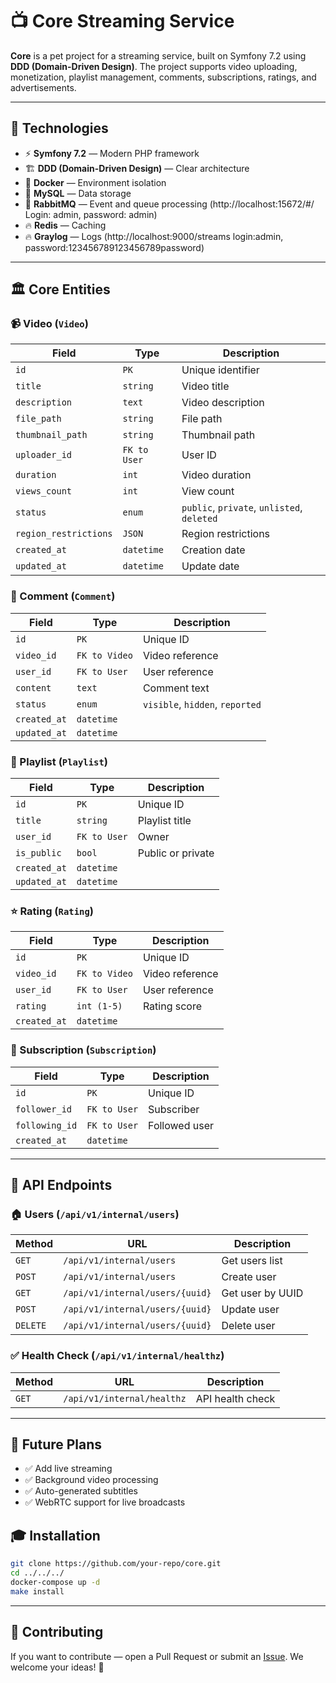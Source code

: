 # 📺 Core Streaming Service

**Core** is a pet project for a streaming service, built on Symfony 7.2 using **DDD (Domain-Driven Design)**. The project supports video uploading, monetization, playlist management, comments, subscriptions, ratings, and advertisements.

---

## 🚀 Technologies
- ⚡ **Symfony 7.2** — Modern PHP framework
- 🏗 **DDD (Domain-Driven Design)** — Clear architecture
- 🐳 **Docker** — Environment isolation
- 🐘 **MySQL** — Data storage
- 📡 **RabbitMQ** — Event and queue processing (http://localhost:15672/#/ Login: admin, password: admin)
- 🔥 **Redis** — Caching
- 🔥 **Graylog** — Logs (http://localhost:9000/streams login:admin, password:123456789123456789password)

---

## 🏛 Core Entities

### 📹 Video (`Video`)
| Field                | Type       | Description |
|--------------------|----------|-------------|
| `id` | `PK` | Unique identifier |
| `title` | `string` | Video title |
| `description` | `text` | Video description |
| `file_path` | `string` | File path |
| `thumbnail_path` | `string` | Thumbnail path |
| `uploader_id` | `FK to User` | User ID |
| `duration` | `int` | Video duration |
| `views_count` | `int` | View count |
| `status` | `enum` | `public`, `private`, `unlisted`, `deleted` |
| `region_restrictions` | `JSON` | Region restrictions |
| `created_at` | `datetime` | Creation date |
| `updated_at` | `datetime` | Update date |

### 💬 Comment (`Comment`)
| Field | Type | Description |
|------|----|-------------|
| `id` | `PK` | Unique ID |
| `video_id` | `FK to Video` | Video reference |
| `user_id` | `FK to User` | User reference |
| `content` | `text` | Comment text |
| `status` | `enum` | `visible`, `hidden`, `reported` |
| `created_at` | `datetime` | |
| `updated_at` | `datetime` | |

### 📜 Playlist (`Playlist`)
| Field | Type | Description |
|------|----|-------------|
| `id` | `PK` | Unique ID |
| `title` | `string` | Playlist title |
| `user_id` | `FK to User` | Owner |
| `is_public` | `bool` | Public or private |
| `created_at` | `datetime` | |
| `updated_at` | `datetime` | |

### ⭐ Rating (`Rating`)
| Field | Type | Description |
|------|----|-------------|
| `id` | `PK` | Unique ID |
| `video_id` | `FK to Video` | Video reference |
| `user_id` | `FK to User` | User reference |
| `rating` | `int (1-5)` | Rating score |
| `created_at` | `datetime` | |

### 🔔 Subscription (`Subscription`)
| Field | Type | Description |
|------|----|-------------|
| `id` | `PK` | Unique ID |
| `follower_id` | `FK to User` | Subscriber |
| `following_id` | `FK to User` | Followed user |
| `created_at` | `datetime` | |

---

## 📡 API Endpoints

### 🏠 Users (`/api/v1/internal/users`)
| Method | URL | Description |
|-------|-----|-------------|
| `GET` | `/api/v1/internal/users` | Get users list |
| `POST` | `/api/v1/internal/users` | Create user |
| `GET` | `/api/v1/internal/users/{uuid}` | Get user by UUID |
| `POST` | `/api/v1/internal/users/{uuid}` | Update user |
| `DELETE` | `/api/v1/internal/users/{uuid}` | Delete user |

### ✅ Health Check (`/api/v1/internal/healthz`)
| Method | URL | Description |
|-------|-----|-------------|
| `GET` | `/api/v1/internal/healthz` | API health check |

---

## 🎯 Future Plans
- ✅ Add live streaming
- ✅ Background video processing
- ✅ Auto-generated subtitles
- ✅ WebRTC support for live broadcasts

## 🎓 Installation
```bash
git clone https://github.com/your-repo/core.git
cd ../../../
docker-compose up -d
make install
```

---

## 🙌 Contributing
If you want to contribute — open a Pull Request or submit an [Issue](https://github.com/MykolaNerush/core/issues). We welcome your ideas! 🚀

